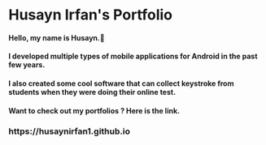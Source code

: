<h1><b>Husayn Irfan's Portfolio</b></h1>

<h4>Hello, my name is Husayn.👋</h4>
<h4>I developed multiple types of mobile applications for Android in the past few years.</h4>
<h4>I also created some cool software that can collect keystroke from students when they were doing their online test.</h4>
<h4>Want to check out my portfolios ? Here is the link.</h4>
<h3>https://husaynirfan1.github.io</h5>
